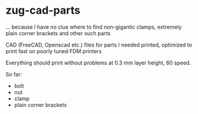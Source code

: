 # zug-cad-parts

... because I have no clue where to find non-gigantic clamps, extremely plain corner brackets and other such parts


CAD (FreeCAD, Openscad etc.) files for parts I needed printed, optimized to print fast on poorly tuned FDM printers

Everything should print without problems at 0.3 mm layer height, 60 speed.

So far:
 - bolt
 - nut 
 - clamp 
 - plain corner brackets
